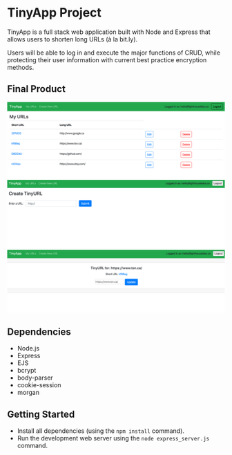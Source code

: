 # TinyApp Project

TinyApp is a full stack web application built with Node and Express that allows users to shorten long URLs (à la bit.ly).

Users will be able to log in and execute the major functions of CRUD, while protecting their user information with current best practice encryption methods.

## Final Product

!["main page upon log in"](./docs/urls-page.png)
!["add new url page"](./docs/create-url.png)
!["update existing url page"](./docs/update-url.png)

## Dependencies

- Node.js
- Express
- EJS
- bcrypt
- body-parser
- cookie-session
- morgan

## Getting Started

- Install all dependencies (using the `npm install` command).
- Run the development web server using the `node express_server.js` command.